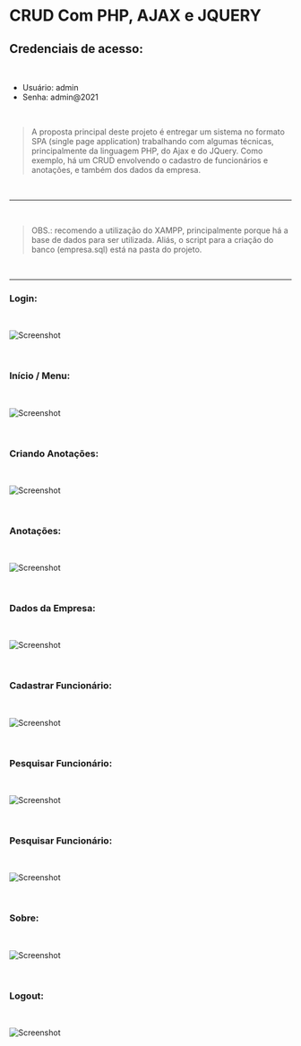 # CRUD Com PHP, AJAX e JQUERY

## Credenciais de acesso:
<br>

* Usuário: admin
* Senha: admin@2021

<br>

><p>A proposta principal deste projeto é entregar um sistema no formato SPA (single page application) trabalhando com algumas técnicas, principalmente da linguagem PHP, do Ajax e do JQuery. Como exemplo, há um CRUD envolvendo o cadastro de funcionários e anotações, e também dos dados da empresa.</p>

<br>
<hr>
<br>

><p>OBS.: recomendo a utilização do XAMPP, principalmente porque há a base de dados para ser utilizada. Aliás, o script para a criação do banco (empresa.sql) está na pasta do projeto.</p>
<br>
<hr>

<h3>Login:</h3><br>

![Screenshot](https://github.com/Tarcisio-Souto/crud_php_ajax/blob/main/capturas/login.PNG)

<br>

<h3>Início / Menu:</h3><br>

![Screenshot](https://github.com/Tarcisio-Souto/crud_php_ajax/blob/main/capturas/inicio_menu.PNG)

<br>

<h3>Criando Anotações:</h3><br>

![Screenshot](https://github.com/Tarcisio-Souto/crud_php_ajax/blob/main/capturas/criando_anotacoes.PNG)

<br>

<h3>Anotações:</h3><br>

![Screenshot](https://github.com/Tarcisio-Souto/crud_php_ajax/blob/main/capturas/anotacoes.PNG)

<br>

<h3>Dados da Empresa:</h3><br>

![Screenshot](https://github.com/Tarcisio-Souto/crud_php_ajax/blob/main/capturas/dados_empresa.PNG)

<br>

<h3>Cadastrar Funcionário:</h3><br>

![Screenshot](https://github.com/Tarcisio-Souto/crud_php_ajax/blob/main/capturas/cadastro_funcionario.PNG)

<br>

<h3>Pesquisar Funcionário:</h3><br>

![Screenshot](https://github.com/Tarcisio-Souto/crud_php_ajax/blob/main/capturas/pesquisar_funcionario.PNG)

<br>

<h3>Pesquisar Funcionário:</h3><br>

![Screenshot](https://github.com/Tarcisio-Souto/crud_php_ajax/blob/main/capturas/pesquisar_funcionario.PNG)

<br>

<h3>Sobre:</h3><br>

![Screenshot](https://github.com/Tarcisio-Souto/crud_php_ajax/blob/main/capturas/sobre.PNG)

<br>

<h3>Logout:</h3><br>

![Screenshot](https://github.com/Tarcisio-Souto/crud_php_ajax/blob/main/capturas/logout.PNG)

<br>


